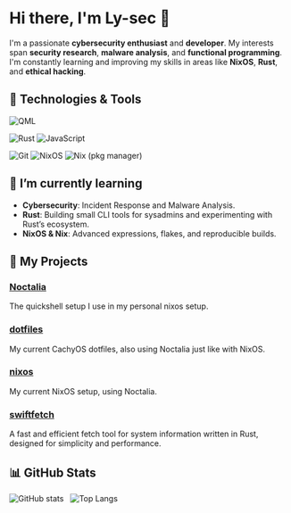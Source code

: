 # Hi there, I'm Ly-sec 👋

I'm a passionate **cybersecurity enthusiast** and **developer**. My interests span **security research**, **malware analysis**, and **functional programming**. I'm constantly learning and improving my skills in areas like **NixOS**, **Rust**, and **ethical hacking**.

## 🔧 Technologies & Tools

<!-- UI & Desktop -->
![QML](https://img.shields.io/badge/QML-41CD52?style=for-the-badge&logo=qt&logoColor=white)

<!-- Programming Languages -->
![Rust](https://img.shields.io/badge/Rust-000000?style=for-the-badge&logo=rust&logoColor=white)
![JavaScript](https://img.shields.io/badge/JavaScript-F7DF1E?style=for-the-badge&logo=javascript&logoColor=black)

<!-- Dev Tools & OS -->
![Git](https://img.shields.io/badge/Git-F05032?style=for-the-badge&logo=git&logoColor=white)
![NixOS](https://img.shields.io/badge/NixOS-5277C3?style=for-the-badge&logo=nixos&logoColor=white)
![Nix (pkg manager)](https://img.shields.io/badge/Nix-5277C3?style=for-the-badge&logo=nixos&logoColor=white)


## 🌱 I’m currently learning

- **Cybersecurity**: Incident Response and Malware Analysis.
- **Rust**: Building small CLI tools for sysadmins and experimenting with Rust’s ecosystem.
- **NixOS & Nix**: Advanced expressions, flakes, and reproducible builds.

## 🚀 My Projects

### [Noctalia](https://github.com/Ly-sec/Noctalia)
The quickshell setup I use in my personal nixos setup.

### [dotfiles](https://github.com/Ly-sec/dotfiles)
My current CachyOS dotfiles, also using Noctalia just like with NixOS.

### [nixos](https://github.com/Ly-sec/nixos)
My current NixOS setup, using Noctalia.

### [swiftfetch](https://github.com/Ly-sec/swiftfetch)
A fast and efficient fetch tool for system information written in Rust, designed for simplicity and performance.

## 📊 GitHub Stats

![GitHub stats](https://github-readme-stats.vercel.app/api?username=Ly-sec&show_icons=true&theme=radical) &nbsp; ![Top Langs](https://github-readme-stats.vercel.app/api/top-langs/?username=Ly-sec&layout=compact&theme=radical)
